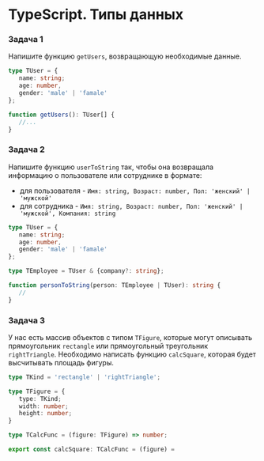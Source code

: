 # TypeScript. Типы данных

### Задача 1

Напишите функцию `getUsers`, возвращающую необходимые данные.

```TypeScript
type TUser = {
   name: string;
   age: number,
   gender: 'male' | 'famale'
};

function getUsers(): TUser[] {
   //...
}
```

### Задача 2

Напишите функцию `userToString` так, чтобы она возвращала информацию о пользователе или сотруднике в формате:
   - для пользователя - `Имя: string, Возраст: number, Пол: 'женский' | 'мужской'`
   - для сотрудника - `Имя: string, Возраст: number, Пол: 'женский' | 'мужской', Компания: string`

```TypeScript
type TUser = {
   name: string;
   age: number,
   gender: 'male' | 'famale'
};

type TEmployee = TUser & {company?: string};

function personToString(person: TEmployee | TUser): string {
   //
}
```

### Задача 3
У нас есть массив объектов c типом `TFigure`, которые могут описывать прямоугольник `rectangle`  или прямоугольный треугольник `rightTriangle`.
Необходимо написать функцию `calcSquare`, которая будет высчитывать площадь фигуры.

```TypeScript
type TKind = 'rectangle' | 'rightTriangle';

type TFigure = {
   type: TKind;
   width: number;
   height: number;
}

type TCalcFunc = (figure: TFigure) => number;

export const calcSquare: TCalcFunc = (figure) = 
```
